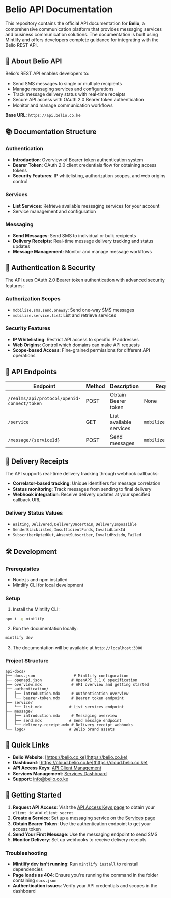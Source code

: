 # Belio API Documentation

This repository contains the official API documentation for **Belio**, a comprehensive communication platform that provides messaging services and business communication solutions. The documentation is built using Mintlify and offers developers complete guidance for integrating with the Belio REST API.

## 🚀 About Belio API

Belio's REST API enables developers to:
- Send SMS messages to single or multiple recipients
- Manage messaging services and configurations
- Track message delivery status with real-time receipts
- Secure API access with OAuth 2.0 Bearer token authentication
- Monitor and manage communication workflows

**Base URL**: `https://api.belio.co.ke`

## 📚 Documentation Structure

### Authentication
- **Introduction**: Overview of Bearer token authentication system
- **Bearer Token**: OAuth 2.0 client credentials flow for obtaining access tokens
- **Security Features**: IP whitelisting, authorization scopes, and web origins control

### Services
- **List Services**: Retrieve available messaging services for your account
- Service management and configuration

### Messaging
- **Send Messages**: Send SMS to individual or bulk recipients
- **Delivery Receipts**: Real-time message delivery tracking and status updates
- **Message Management**: Monitor and manage message workflows

## 🔐 Authentication & Security

The API uses OAuth 2.0 Bearer token authentication with advanced security features:

### Authorization Scopes
- `mobilize.sms.send.oneway`: Send one-way SMS messages
- `mobilize.service.list`: List and retrieve services

### Security Features
- **IP Whitelisting**: Restrict API access to specific IP addresses
- **Web Origins**: Control which domains can make API requests
- **Scope-based Access**: Fine-grained permissions for different API operations

## 📡 API Endpoints

| Endpoint | Method | Description | Required Scope |
|----------|--------|-------------|----------------|
| `/realms/api/protocol/openid-connect/token` | POST | Obtain Bearer token | None |
| `/service` | GET | List available services | `mobilize.service.list` |
| `/message/{serviceId}` | POST | Send messages | `mobilize.sms.send.oneway` |

## 🔔 Delivery Receipts

The API supports real-time delivery tracking through webhook callbacks:

- **Correlator-based tracking**: Unique identifiers for message correlation
- **Status monitoring**: Track messages from sending to final delivery
- **Webhook integration**: Receive delivery updates at your specified callback URL

### Delivery Status Values
- `Waiting`, `Delivered`, `DeliveryUncertain`, `DeliveryImpossible`
- `SenderBlacklisted`, `InsufficientFunds`, `InvalidLinkId`
- `SubscriberOptedOut`, `AbsentSubscriber`, `InvalidMsisdn`, `Failed`

## 🛠 Development

### Prerequisites
- Node.js and npm installed
- Mintlify CLI for local development

### Setup

1. Install the Mintlify CLI:
```bash
npm i -g mintlify
```

2. Run the documentation locally:
```bash
mintlify dev
```

3. The documentation will be available at `http://localhost:3000`

### Project Structure
```
api-docs/
├── docs.json                 # Mintlify configuration
├── openapi.json             # OpenAPI 3.1.0 specification
├── overview.mdx             # API overview and getting started
├── authentication/
│   ├── introduction.mdx     # Authentication overview
│   └── bearer-token.mdx     # Bearer token endpoint
├── service/
│   └── list.mdx            # List services endpoint
├── message/
│   ├── introduction.mdx     # Messaging overview
│   ├── send.mdx            # Send message endpoint
│   └── delivery-receipt.mdx # Delivery receipt webhooks
└── logo/                   # Belio brand assets
```

## 🔗 Quick Links

- **Belio Website**: [https://belio.co.ke](https://belio.co.ke)
- **Dashboard**: [https://cloud.belio.co.ke](https://cloud.belio.co.ke)
- **API Access Keys**: [API Client Management](https://cloud.belio.co.ke/team-overview/api-access-keys)
- **Services Management**: [Services Dashboard](https://cloud.belio.co.ke/services)
- **Support**: [info@belio.co.ke](mailto:info@belio.co.ke)

## 🚀 Getting Started

1. **Request API Access**: Visit the [API Access Keys page](https://cloud.belio.co.ke/team-overview/api-access-keys) to obtain your `client_id` and `client_secret`
2. **Create a Service**: Set up a messaging service on the [Services page](https://cloud.belio.co.ke/services)
3. **Obtain Bearer Token**: Use the authentication endpoint to get your access token
4. **Send Your First Message**: Use the messaging endpoint to send SMS
5. **Monitor Delivery**: Set up webhooks to receive delivery receipts

### Troubleshooting

- **Mintlify dev isn't running**: Run `mintlify install` to reinstall dependencies
- **Page loads as 404**: Ensure you're running the command in the folder containing `docs.json`
- **Authentication issues**: Verify your API credentials and scopes in the dashboard
